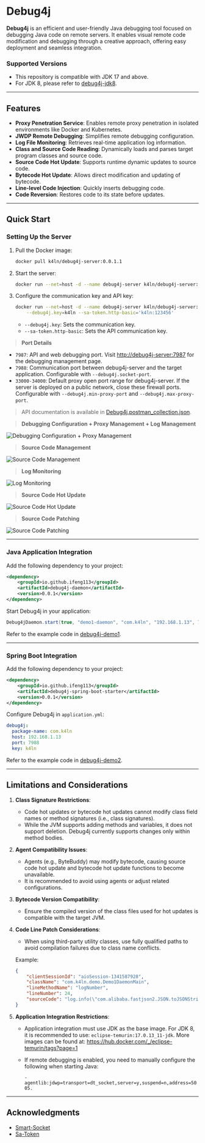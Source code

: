# Debug4j

**Debug4j** is an efficient and user-friendly Java debugging tool focused on debugging Java code on remote servers. It enables visual remote code modification and debugging through a creative approach, offering easy deployment and seamless integration.

### Supported Versions
- This repository is compatible with JDK 17 and above.
- For JDK 8, please refer to [debug4j-jdk8](https://github.com/ifeng113/debug4j-jdk8).

---

## Features

- **Proxy Penetration Service**: Enables remote proxy penetration in isolated environments like Docker and Kubernetes.
- **JWDP Remote Debugging**: Simplifies remote debugging configuration.
- **Log File Monitoring**: Retrieves real-time application log information.
- **Class and Source Code Reading**: Dynamically loads and parses target program classes and source code.
- **Source Code Hot Update**: Supports runtime dynamic updates to source code.
- **Bytecode Hot Update**: Allows direct modification and updating of bytecode.
- **Line-level Code Injection**: Quickly inserts debugging code.
- **Code Reversion**: Restores code to its state before updates.

---

## Quick Start

### Setting Up the Server

1. Pull the Docker image:
   ```bash
   docker pull k4ln/debug4j-server:0.0.1.1
   ```

2. Start the server:
   ```bash
   docker run --net=host -d --name debug4j-server k4ln/debug4j-server:0.0.1.1
   ```

3. Configure the communication key and API key:
   ```bash
   docker run --net=host -d --name debug4j-server k4ln/debug4j-server:0.0.1.1 \
       --debug4j.key=k4ln --sa-token.http-basic='k4ln:123456'
   ```

   - `--debug4j.key`: Sets the communication key.
   - `--sa-token.http-basic`: Sets the API communication key.

> **Port Details**

- `7987`: API and web debugging port. Visit [http://debug4j-server:7987](http://debug4j-server:7987) for the debugging management page.
- `7988`: Communication port between debug4j-server and the target application. Configurable with `--debug4j.socket-port`.
- `33000-34000`: Default proxy open port range for debug4j-server. If the server is deployed on a public network, close these firewall ports. Configurable with `--debug4j.min-proxy-port` and `--debug4j.max-proxy-port`.

> API documentation is available in [Debug4j.postman_collection.json](https://github.com/ifeng113/debug4j/blob/master/src/main/resources/Debug4j.postman_collection.json).

> **Debugging Configuration + Proxy Management + Log Management**

![Debugging Configuration + Proxy Management](src/main/resources/md/static/d1.png)

> **Source Code Management**

![Source Code Management](src/main/resources/md/static/d2.png)

> **Log Monitoring**

![Log Monitoring](src/main/resources/md/static/d3.png)

> **Source Code Hot Update**

![Source Code Hot Update](src/main/resources/md/static/d4.png)

> **Source Code Patching**

![Source Code Patching](src/main/resources/md/static/d5.png)

---

### Java Application Integration

Add the following dependency to your project:
```xml
<dependency>
    <groupId>io.github.ifeng113</groupId>
    <artifactId>debug4j-daemon</artifactId>
    <version>0.0.1</version>
</dependency>
```

Start Debug4j in your application:
```java
Debug4jDaemon.start(true, "demo1-daemon", "com.k4ln", "192.168.1.13", 7988, "k4ln");
```
Refer to the example code in [debug4j-demo1](https://github.com/ifeng113/debug4j/tree/master/debug4j-demo1).

---

### Spring Boot Integration

Add the following dependency to your project:
```xml
<dependency>
    <groupId>io.github.ifeng113</groupId>
    <artifactId>debug4j-spring-boot-starter</artifactId>
    <version>0.0.1</version>
</dependency>
```

Configure Debug4j in `application.yml`:
```yaml
debug4j:
  package-name: com.k4ln
  host: 192.168.1.13
  port: 7988
  key: k4ln
```
Refer to the example code in [debug4j-demo2](https://github.com/ifeng113/debug4j/tree/master/debug4j-demo2).

---

## Limitations and Considerations

1. **Class Signature Restrictions**:
   - Code hot updates or bytecode hot updates cannot modify class field names or method signatures (i.e., class signatures).
   - While the JVM supports adding methods and variables, it does not support deletion. Debug4j currently supports changes only within method bodies.

2. **Agent Compatibility Issues**:
   - Agents (e.g., ByteBuddy) may modify bytecode, causing source code hot update and bytecode hot update functions to become unavailable.
   - It is recommended to avoid using agents or adjust related configurations.

3. **Bytecode Version Compatibility**:
   - Ensure the compiled version of the class files used for hot updates is compatible with the target JVM.

4. **Code Line Patch Considerations**:
   - When using third-party utility classes, use fully qualified paths to avoid compilation failures due to class name conflicts.

   Example:
   ```json
   {
       "clientSessionId": "aioSession-1341587928",
       "className": "com.k4ln.demo.Demo1DaemonMain",
       "lineMethodName": "logNumber",
       "lineNumber": 24,
       "sourceCode": "log.info(\"com.alibaba.fastjson2.JSON.toJSONString(patch13)\");"
   }
   ```

5. **Application Integration Restrictions**:
   - Application integration must use JDK as the base image. For JDK 8, it is recommended to use: ```eclipse-temurin:17.0.13_11-jdk```. More images can be found at: https://hub.docker.com/_/eclipse-temurin/tags?page=1
   - If remote debugging is enabled, you need to manually configure the following when starting Java: 
   
     ```-agentlib:jdwp=transport=dt_socket,server=y,suspend=n,address=5005.```

---

## Acknowledgments

- [Smart-Socket](https://github.com/smartboot/smart-socket)
- [Sa-Token](https://github.com/dromara/sa-token)
